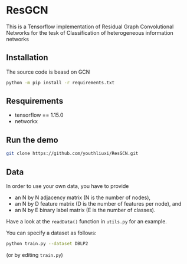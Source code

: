 # ResGCN

This is a Tensorflow implementation of Residual Graph Convolutional Networks for the tesk of Classification of heterogeneous information networks

## Installation

The source code is beasd on GCN

```bash
python -m pip install -r requirements.txt
```

## Resquirements
* tensorflow == 1.15.0
* networkx

## Run the demo

```bash
git clone https://github.com/youthliuxi/ResGCN.git
```

## Data

In order to use your own data, you have to provide 
* an N by N adjacency matrix (N is the number of nodes), 
* an N by D feature matrix (D is the number of features per node), and
* an N by E binary label matrix (E is the number of classes).

Have a look at the `readData()` function in `utils.py` for an example.

You can specify a dataset as follows:

```bash
python train.py --dataset DBLP2
```

(or by editing `train.py`)